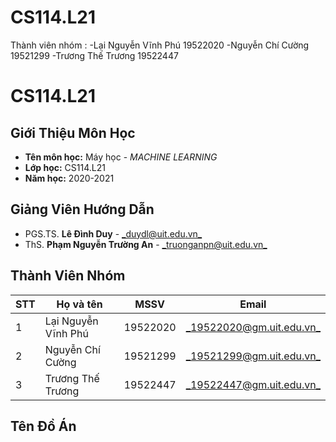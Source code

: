 # CS114.L21

Thành viên nhóm :
  -Lại Nguyễn Vĩnh Phú 19522020
  -Nguyễn Chí Cường 19521299
  -Trương Thế Trương 19522447
# CS114.L21
## Giới Thiệu Môn Học
* **Tên môn học:** Máy học - _MACHINE LEARNING_
* **Lớp học:** CS114.L21
* **Năm học:** 2020-2021

## Giảng Viên Hướng Dẫn
* PGS.TS. **Lê Đình Duy** - [_duydl@uit.edu.vn_](mailto:%64uy%6c%64@%75%69%74%2e%65%64u%2evn)
* ThS. **Phạm Nguyễn Trường An** - [_truonganpn@uit.edu.vn_](mailto:%74%72u%6f%6e%67%61%6e%70%6e@u%69%74%2e%65%64%75%2e%76%6e)

## Thành Viên Nhóm
STT | Họ và tên | MSSV | Email
--- | --- | --- | --- 
1|Lại Nguyễn Vĩnh Phú|19522020|[_19522020@gm.uit.edu.vn_](mailto:19522020@gm.uit.edu.vn)
2|Nguyễn Chí Cường|19521299|[_19521299@gm.uit.edu.vn_](mailto:19521299@gm.uit.edu.vn)
3|Trương Thế Trương|19522447|[_19522447@gm.uit.edu.vn_](mailto:19522447@gm.uit.edu.vn)

## Tên Đồ Án

